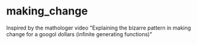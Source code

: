 # making_change
Inspired by the mathologer video "Explaining the bizarre pattern in making change for a googol dollars (infinite generating functions)"

